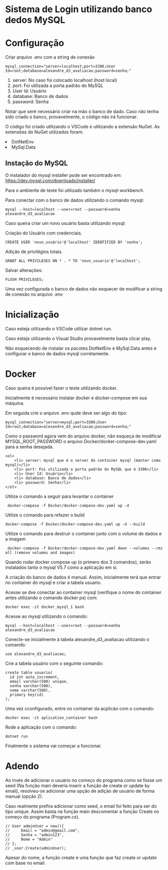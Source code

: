 # Sistema de Login utilizando banco dedos MySQL

# Configuração
Criar arquivo .env com a string de conexão
```
mysql_connection="server=localhost;port=3306;User Id=root;database=alexandre_d3_avaliacao;password=senha;"
```
<ol>
    <li> server: No caso foi colocado localhost (host local)</li>
    <li> port: Foi utilizada a porta padrão do MySQL</li>
    <li> User Id: Usuário</li>
    <li> database: Banco de dados</li>
    <li> password: Senha</li>
</ol>
Notar que seré necessário criar na mão o banco de dado. Caso não tenha sido criado o banco, provavelmente, o código não irá funcionar.

O código foi criado utilizando o VSCode e utilizando a extensão NuGet.
As extensões do NuGet utilizados foram:
<div>
    <li> DotNetEnv</li>
    <li> MySql.Data</li>
</div>

## Instação do MySQL
O instalador do mysql installer pode ser encontrado em:
https://dev.mysql.com/downloads/installer/

Para o ambiente de teste foi utilizado também o mysql-workbench.

Para conectar com o banco de dados utilizando o comando mysql:
```
mysql --host=localhost --user=root --password=senha alexandre_d3_avaliacao
```

Caso queira criar um novo usuário basta utilizando mysql:

Criação do Usuário com credenciais.

```
CREATE USER 'novo_usuário'@'localhost' IDENTIFIED BY 'senha';
```

Adição de privilégios totais.

```
GRANT ALL PRIVILEGES ON * . * TO 'novo_usuario'@'localhost';
```

Salvar alterações:
```
FLUSH PRIVILEGES;
```

Uma vez configurada o banco de dados não esquecer de modificar a string de conexão no arquivo .env



# Inicialização
Caso esteja utilizando o VSCode utilizar dotnet run.

Caso esteja utilizando o Visual Studio provavelmente basta clicar play.

Não esquecendo de instalar os pacotes DotNetEnv e MySql.Data antes e configurar o banco de dados mysql corretamente.

# Docker

Caso queira é possível fazer o teste utilizando docker.

Inicialmente é necessário instalar docker e docker-compose em sua máquina.

Em seguida crie o arquivo .env qude deve ser algo do tipo:
```
mysql_connection="server=mysql;port=3306;User Id=root;database=alexandre_d3_avaliacao;password=senha;"
```
Como o password agora vem do arquivo docker, não esqueça de modificar MYSQL_ROOT_PASSWORD o arquivo Docker/docker-compose-dev.yaml para a senha desejada.

```
<ol>
    <li> server: mysql que é o server do container mysql (manter como mysql)</li>
    <li> port: Foi utilizada a porta padrão do MySQL que é 3306</li>
    <li> User Id: Usuário</li>
    <li> database: Banco de dados</li>
    <li> password: Senha</li>
</ol>
```

Utilize o comando a seguir para levantar o container
```
 docker-compose -f Docker/docker-compose-dev.yaml up -d 
```

Utilize o comando para refazer o build
```
docker-compose -f Docker/docker-compose-dev.yaml up -d --build
```

Utilize o comando para destruir o container junto com o volume de dados e a imagem
```
 docker-compose -f Docker/docker-compose-dev.yaml down --volumes --rmi all (remove volumes and images)
```

Quando rodar docker compose up (o primero dos 3 comandos), serão instalados tanto o mysql V5.7 como a aplicação em si.

A criação do banco de dados é manual. Assim, inicialmente terá que entrar no container do mysql e criar a tabela usuario.

Acesse se dve conectar ao container mysql (verifique o nome do container antes utilizando o comando docker ps) com:
```
docker exec -it docker_mysql_1 bash
```

Acesse ao mysql utilizando o comando:
```
mysql --host=localhost --user=root --password=senha alexandre_d3_avaliacao
```

Conecte-se inicialmente à tabela alexandre_d3_avaliacao utilizando o comando:
```
use alexandre_d3_avaliacao;
```

Crie a tabela usuário com o seguinte comando:
```
create table usuario(
  id int auto_increment,
  email varchar(500) unique,
  senha varchar(500),
  nome varchar(500),
  primary key(id)
);
```

Uma vez cconfigurado, entre no container da acplicão com o comando: 
```
docker exec -it aplication_container bash
```
Rode a aplicação com o comando:
```
dotnet run
```

Finalmente o sistema vai começar a funcionar.

# Adendo

Ao invés de adicionar o usuário no começo do programa como se fosse um seed (Na função main deveria inserir a função de create or update by email), resolveu-se adicionar uma opção de adição de usuário de forma manual (opção 2).

Caso realmente prefira adicionar como seed, o email foi feito para ser do tipo unique.
Assim basta na função main descomentar a função Create no começo do programa (Program.cs).

```
// User adminUser = new(){
//     Email = "admin@gmail.com",
//     Senha = "admin123",
//     Nome = "Admin"
// };
// _user.Create(adminUser);
```
Apesar do nome, a função create é uma função que faz create or update com base no email.

